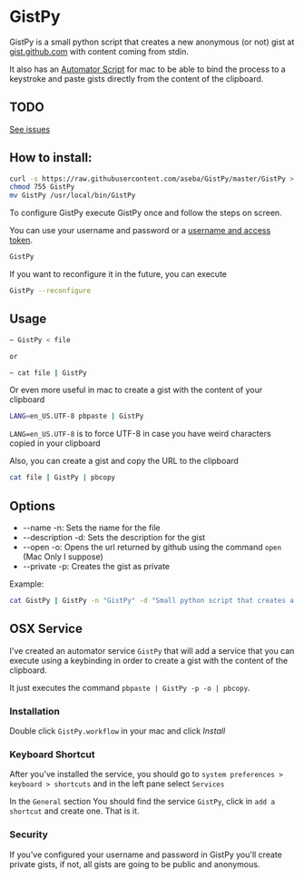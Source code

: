 # GistPy

GistPy is a small python script that creates a new anonymous (or not) gist at [gist.github.com](https://gist.github.com/) with content coming from stdin.

It also has an [Automator Script](#osx-service) for mac to be able to bind the process to a keystroke and paste gists directly from the content of the clipboard.

## TODO

[See issues](https://github.com/aseba/GistPy/issues)

## How to install:

```bash
curl -s https://raw.githubusercontent.com/aseba/GistPy/master/GistPy > GistPy
chmod 755 GistPy
mv GistPy /usr/local/bin/GistPy
```

To configure GistPy execute GistPy once and follow the steps on screen.

You can use your username and password or a [username and access token](https://help.github.com/articles/creating-an-access-token-for-command-line-use).

```bash
GistPy
```

If you want to reconfigure it in the future, you can execute

```bash
GistPy --reconfigure
```

## Usage
```bash
~ GistPy < file

or

~ cat file | GistPy
```

Or even more useful in mac to create a gist with the content of your clipboard

```bash
LANG=en_US.UTF-8 pbpaste | GistPy
```

`LANG=en_US.UTF-8` is to force UTF-8 in case you have weird characters copied in your clipboard

Also, you can create a gist and copy the URL to the clipboard

```bash
cat file | GistPy | pbcopy
```

## Options
* --name -n: Sets the name for the file
* --description -d: Sets the description for the gist
* --open -o: Opens the url returned by github using the command `open` (Mac Only I suppose)
* --private -p: Creates the gist as private

Example:
```bash
cat GistPy | GistPy -n "GistPy" -d "Small python script that creates a new anonymous gist with content coming from stdin" -o -p -U aseba -P shhthisisasecret
```

## OSX Service

I've created an automator service `GistPy` that will add a service that you can execute using a keybinding in order to create a gist with the content of the clipboard.

It just executes the command `pbpaste | GistPy -p -o | pbcopy`.

### Installation

Double click `GistPy.workflow` in your mac and click *Install*

### Keyboard Shortcut

After you've installed the service, you should go to `system preferences > keyboard > shortcuts` and in the left pane select `Services`

In the `General` section You should find the service `GistPy`, click in `add a shortcut` and create one. That is it.

### Security

If you've configured your username and password in GistPy you'll create private gists, if not, all gists are going to be public and anonymous.
